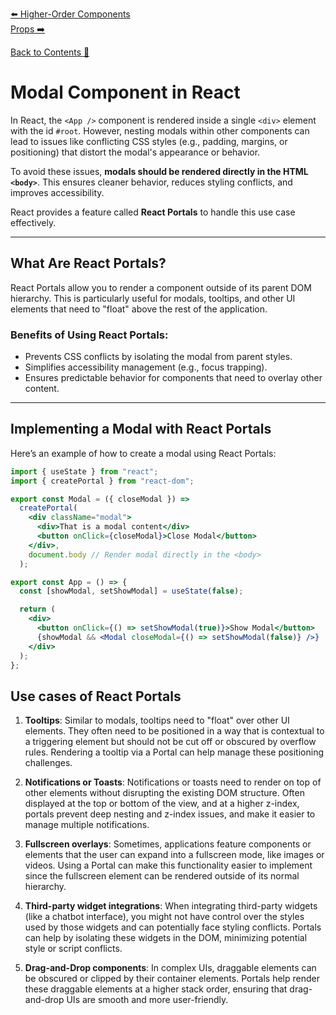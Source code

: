 [⬅️ Higher-Order Components](higher-order-components.md)  
[Props ➡️](../props/props.md)

[Back to Contents 📑](../../../README.md#module-2)

# Modal Component in React

In React, the `<App />` component is rendered inside a single `<div>` element with the id `#root`. However, nesting modals within other components can lead to issues like conflicting CSS styles (e.g., padding, margins, or positioning) that distort the modal's appearance or behavior.

To avoid these issues, **modals should be rendered directly in the HTML `<body>`**. This ensures cleaner behavior, reduces styling conflicts, and improves accessibility.

React provides a feature called **React Portals** to handle this use case effectively.

---

## What Are React Portals?

React Portals allow you to render a component outside of its parent DOM hierarchy. This is particularly useful for modals, tooltips, and other UI elements that need to "float" above the rest of the application.

### Benefits of Using React Portals:
- Prevents CSS conflicts by isolating the modal from parent styles.
- Simplifies accessibility management (e.g., focus trapping).
- Ensures predictable behavior for components that need to overlay other content.

---

## Implementing a Modal with React Portals

Here’s an example of how to create a modal using React Portals:

```jsx
import { useState } from "react";
import { createPortal } from "react-dom";

export const Modal = ({ closeModal }) =>
  createPortal(
    <div className="modal">
      <div>That is a modal content</div>
      <button onClick={closeModal}>Close Modal</button>
    </div>,
    document.body // Render modal directly in the <body>
  );

export const App = () => {
  const [showModal, setShowModal] = useState(false);

  return (
    <div>
      <button onClick={() => setShowModal(true)}>Show Modal</button>
      {showModal && <Modal closeModal={() => setShowModal(false)} />}
    </div>
  );
};
```

## Use cases of React Portals

1. **Tooltips**: Similar to modals, tooltips need to "float" over other UI elements. They often need to be positioned in a way that is contextual to a triggering element but should not be cut off or obscured by overflow rules. Rendering a tooltip via a Portal can help manage these positioning challenges.

2. **Notifications or Toasts**: Notifications or toasts need to render on top of other elements without disrupting the existing DOM structure. Often displayed at the top or bottom of the view, and at a higher z-index, portals prevent deep nesting and z-index issues, and make it easier to manage multiple notifications.

3. **Fullscreen overlays**: Sometimes, applications feature components or elements that the user can expand into a fullscreen mode, like images or videos. Using a Portal can make this functionality easier to implement since the fullscreen element can be rendered outside of its normal hierarchy.

4. **Third-party widget integrations**: When integrating third-party widgets (like a chatbot interface), you might not have control over the styles used by those widgets and can potentially face styling conflicts. Portals can help by isolating these widgets in the DOM, minimizing potential style or script conflicts.

5. **Drag-and-Drop components**: In complex UIs, draggable elements can be obscured or clipped by their container elements. Portals help render these draggable elements at a higher stack order, ensuring that drag-and-drop UIs are smooth and more user-friendly.
